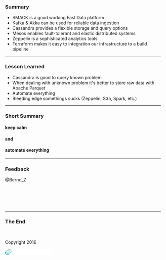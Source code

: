 <!-- .slide: data-background="img/background-title-orig.jpg" -->

### Summary

- SMACK is a good working Fast Data platform <!-- .element: class="fragment" --> 
- Kafka &amp; Akka can be used for reliable data ingestion <!-- .element: class="fragment" --> 
- Cassandra provides a flexible storage and query options <!-- .element: class="fragment" --> 
- Mesos enables fault-tolerant and elastic distributed systems <!-- .element: class="fragment" --> 
- Zeppelin is a sophisticated analytics tools <!-- .element: class="fragment" --> 
- Terraform makes it easy to integration our infrastructure to a build pipeline  <!-- .element: class="fragment" --> 

---

<!-- .slide: data-background="img/background-title-orig.jpg" -->

### Lesson Learned 

- Cassandra is good to query known problem <!-- .element: class="fragment" --> 
- When dealing with unknown problem it's better to store raw data with Apache Parquet <!-- .element: class="fragment" --> 
- Automate everything <!-- .element: class="fragment" --> 
- Bleeding edge somethings sucks (Zeppelin, S3a, Spark, etc.) <!-- .element: class="fragment" --> 

---

<!-- .slide: data-background="img/background-title-orig.jpg" -->

### Short Summary

#### keep calm
#### and
#### automate everything

---

<!-- .slide: data-background="img/background-title-orig.jpg" -->

### Feedback

<p>@Bernd_Z</p>

<p style="color:white">http://github.com/zutherb</p>
<p style="color:white">https://zutherb.github.io/Building-a-full-automated-Fast-Data-Platform/slides/</p>  

---

<!-- .slide: data-background="img/background-title-orig.jpg" -->

### The End

&nbsp;

Copyright 2016

<p></p>
<p><img class="simpleImage" src="img/logo-and-name-white.png" alt="alt text" title="codecentric Logo" width="30%"></p>
